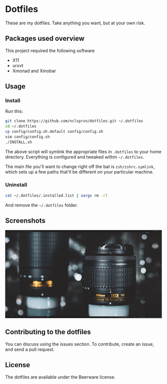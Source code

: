 # Dotfiles

These are my dotfiles. Take anything you want, but at your own risk.

## Packages used overview

This project required the following software

  * X11
  * urxvt
  * Xmonad and Xmobar

## Usage

### Install

Run this:

```sh
git clone https://github.com/nclsprsn/dotfiles.git ~/.dotfiles
cd ~/.dotfiles
cp config/config.sh.default config/config.sh
vim config/config.sh
./INSTALL.sh
```

The above script will symlink the appropriate files in `.dotfiles` to your home directory.
Everything is configured and tweaked within `~/.dotfiles`.

The main file you'll want to change right off the bat is `zsh/zshrc.symlink`,
which sets up a few paths that'll be different on your particular machine.

### Uninstall

```sh
cat ~/.dotfiles/.installed.list | xargs rm -rf
```

And remove the `~/.dotfiles` folder.

## Screenshots

![Screenshot desktop](./docs/screenshot_example.jpg "Screenshot desktop")

## Contributing to the dotfiles

You can discuss using the issues section. To contribute, create an issue, and send a pull request.

## License

The dotfiles are available under the Beerware license.
